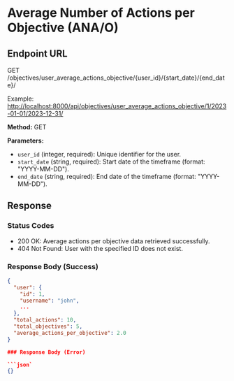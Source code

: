 # Average Number of Actions per Objective (ANA/O)

## Endpoint URL

GET /objectives/user_average_actions_objective/{user_id}/{start_date}/{end_date}/

Example: <http://localhost:8000/api/objectives/user_average_actions_objective/1/2023-01-01/2023-12-31/>

**Method:** GET

**Parameters:**

- `user_id` (integer, required): Unique identifier for the user.
- `start_date` (string, required): Start date of the timeframe (format: "YYYY-MM-DD").
- `end_date` (string, required): End date of the timeframe (format: "YYYY-MM-DD").

## Response

### Status Codes

- 200 OK: Average actions per objective data retrieved successfully.
- 404 Not Found: User with the specified ID does not exist.

### Response Body (Success)

```json
{
  "user": {
    "id": 1,
    "username": "john",
    ...
  },
  "total_actions": 10,
  "total_objectives": 5,
  "average_actions_per_objective": 2.0
}

### Response Body (Error)

```json`
{}

```
